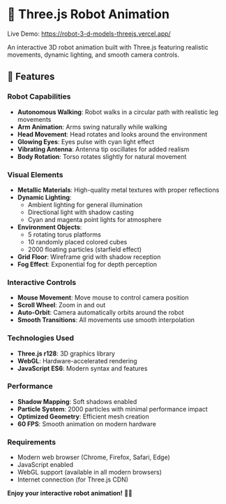 # 🤖 Three.js Robot Animation

Live Demo: https://robot-3-d-models-threejs.vercel.app/

An interactive 3D robot animation built with Three.js featuring realistic movements, dynamic lighting, and smooth camera controls.

## 🌟 Features

### Robot Capabilities
- **Autonomous Walking**: Robot walks in a circular path with realistic leg movements
- **Arm Animation**: Arms swing naturally while walking
- **Head Movement**: Head rotates and looks around the environment
- **Glowing Eyes**: Eyes pulse with cyan light effect
- **Vibrating Antenna**: Antenna tip oscillates for added realism
- **Body Rotation**: Torso rotates slightly for natural movement

### Visual Elements
- **Metallic Materials**: High-quality metal textures with proper reflections
- **Dynamic Lighting**: 
  - Ambient lighting for general illumination
  - Directional light with shadow casting
  - Cyan and magenta point lights for atmosphere
- **Environment Objects**:
  - 5 rotating torus platforms
  - 10 randomly placed colored cubes
  - 2000 floating particles (starfield effect)
- **Grid Floor**: Wireframe grid with shadow reception
- **Fog Effect**: Exponential fog for depth perception

### Interactive Controls
- **Mouse Movement**: Move mouse to control camera position
- **Scroll Wheel**: Zoom in and out
- **Auto-Orbit**: Camera automatically orbits around the robot
- **Smooth Transitions**: All movements use smooth interpolation


### Technologies Used
- **Three.js r128**: 3D graphics library
- **WebGL**: Hardware-accelerated rendering
- **JavaScript ES6**: Modern syntax and features

### Performance
- **Shadow Mapping**: Soft shadows enabled
- **Particle System**: 2000 particles with minimal performance impact
- **Optimized Geometry**: Efficient mesh creation
- **60 FPS**: Smooth animation on modern hardware

### Requirements
- Modern web browser (Chrome, Firefox, Safari, Edge)
- JavaScript enabled
- WebGL support (available in all modern browsers)
- Internet connection (for Three.js CDN)


**Enjoy your interactive robot animation!** 🤖✨
